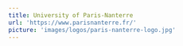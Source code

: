 ```yaml
---
title: University of Paris-Nanterre
url: 'https://www.parisnanterre.fr/'
picture: 'images/logos/paris-nanterre-logo.jpg'
---
```

